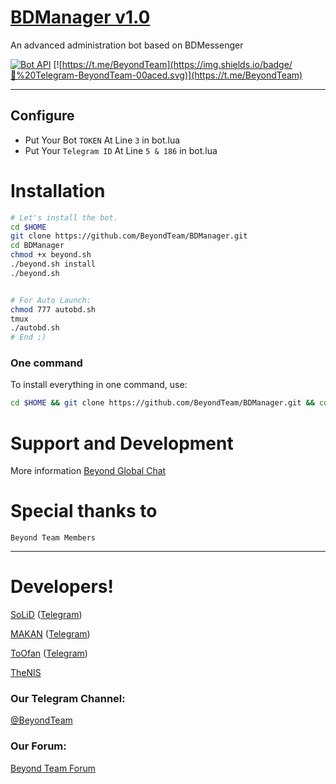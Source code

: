 # [BDManager v1.0](https://t.me/BeyondTeam)
An advanced administration bot based on BDMessenger

[![Bot API](http://img.shields.io/badge/Bot%20API-v3.2-00aced.svg)](https://core.telegram.org/bots/api)
[![https://t.me/BeyondTeam](https://img.shields.io/badge/💬%20Telegram-BeyondTeam-00aced.svg)](https://t.me/BeyondTeam)

* * *

## Configure

* Put Your Bot `TOKEN` At Line `3` in bot.lua
* Put Your `Telegram ID` At Line `5 & 186` in bot.lua

# Installation

```sh
# Let's install the bot.
cd $HOME
git clone https://github.com/BeyondTeam/BDManager.git
cd BDManager
chmod +x beyond.sh
./beyond.sh install
./beyond.sh 


# For Auto Launch:
chmod 777 autobd.sh
tmux
./autobd.sh
# End ;)
```
### One command
To install everything in one command, use:
```sh
cd $HOME && git clone https://github.com/BeyondTeam/BDManager.git && cd BDManager && chmod +x beyond.sh && ./beyond.sh install && ./beyond.sh
```


# Support and Development

More information [Beyond Global Chat](https://t.me/joinchat/AAAAAEGaKOxC8K6cJ3bCcw)

# Special thanks to

`Beyond Team Members`

* * *

# Developers!

[SoLiD](https://github.com/solid021) ([Telegram](https://t.me/SoLiD))

[MAKAN](https://github.com/makanj) ([Telegram](https://t.me/MAKAN))

[ToOfan](https://github.com/To0fan) ([Telegram](https://t.me/ToOfan))

[TheNIS](https://t.me/bypa3r)

### Our Telegram Channel:

[@BeyondTeam](https://t.me/BeyondTeam)

### Our Forum:

[Beyond Team Forum](https://Beyond-Dev.ir)
